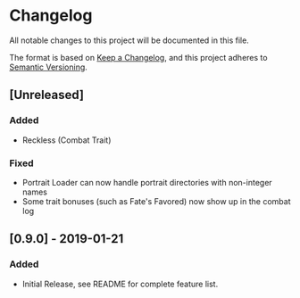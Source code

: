 # Changelog
All notable changes to this project will be documented in this file.

The format is based on [Keep a Changelog](https://keepachangelog.com/en/1.0.0/),
and this project adheres to [Semantic Versioning](https://semver.org/spec/v2.0.0.html).

## [Unreleased]
### Added
- Reckless (Combat Trait)

### Fixed
- Portrait Loader can now handle portrait directories with non-integer names
- Some trait bonuses (such as Fate's Favored) now show up in the combat log

## [0.9.0] - 2019-01-21
### Added
- Initial Release, see README for complete feature list.
